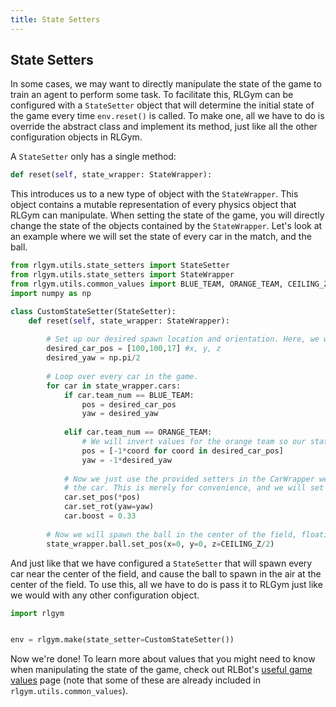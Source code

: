 ```yaml
---
title: State Setters
---
```


## State Setters

In some cases, we may want to directly manipulate the state of the game to train an agent to perform some task. To facilitate this, RLGym can be configured with a `StateSetter` object that will determine the initial state of the game every time `env.reset()` is called. To make one, all we have to do is override the abstract class and implement its method, just like all the other configuration objects in RLGym.

A `StateSetter` only has a single method:
```python
def reset(self, state_wrapper: StateWrapper):
```
This introduces us to a new type of object with the `StateWrapper`. This object contains a mutable representation of every physics object that RLGym can manipulate. When setting the state of the game, you will directly change the state of the objects contained by the `StateWrapper`. Let's look at an example where we will set the state of every car in the match, and the ball.

```python
from rlgym.utils.state_setters import StateSetter
from rlgym.utils.state_setters import StateWrapper
from rlgym.utils.common_values import BLUE_TEAM, ORANGE_TEAM, CEILING_Z
import numpy as np

class CustomStateSetter(StateSetter):
    def reset(self, state_wrapper: StateWrapper):
    
        # Set up our desired spawn location and orientation. Here, we will only change the yaw, leaving the remaining orientation values unchanged.
        desired_car_pos = [100,100,17] #x, y, z
        desired_yaw = np.pi/2
        
        # Loop over every car in the game.
        for car in state_wrapper.cars:
            if car.team_num == BLUE_TEAM:
                pos = desired_car_pos
                yaw = desired_yaw
                
            elif car.team_num == ORANGE_TEAM:
                # We will invert values for the orange team so our state setter treats both teams in the same way.
                pos = [-1*coord for coord in desired_car_pos]
                yaw = -1*desired_yaw
                
            # Now we just use the provided setters in the CarWrapper we are manipulating to set its state. Note that here we are unpacking the pos array to set the position of 
            # the car. This is merely for convenience, and we will set the x,y,z coordinates directly when we set the state of the ball in a moment.
            car.set_pos(*pos)
            car.set_rot(yaw=yaw)
            car.boost = 0.33
            
        # Now we will spawn the ball in the center of the field, floating in the air.
        state_wrapper.ball.set_pos(x=0, y=0, z=CEILING_Z/2)
```

And just like that we have configured a `StateSetter` that will spawn every car near the center of the field, and cause the ball to spawn in the air at the center of the field. To use this, all we have to do is pass it to RLGym just like we would with any other configuration object.

```python
import rlgym


env = rlgym.make(state_setter=CustomStateSetter())
```

Now we're done! To learn more about values that you might need to know when manipulating the state of the game, check out RLBot's [useful game values](https://github.com/RLBot/RLBot/wiki/Useful-Game-Values) page (note that some of these are already included in `rlgym.utils.common_values`).
